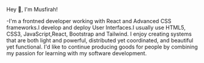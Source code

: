 Hey 👋, I'm Musfirah!

-I'm a frontned developer working with React and Advanced CSS frameworks.I develop and deploy User Interfaces.I usually use HTML5, CSS3, JavaScript,React, Bootstrap and Tailwind.
 I enjoy creating systems that are both light and powerful, distributed yet coordinated, and beautiful yet functional. I'd like to continue producing goods for people by combining my passion for learning with my software development.


